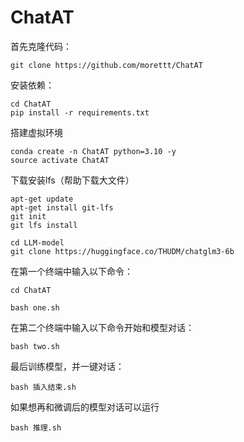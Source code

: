 # ChatAT

首先克隆代码：
``` 
git clone https://github.com/morettt/ChatAT
``` 
安装依赖：
``` 
cd ChatAT
pip install -r requirements.txt
```
搭建虚拟环境
``` 
conda create -n ChatAT python=3.10 -y
source activate ChatAT
``` 

下载安装lfs（帮助下载大文件）
``` 
apt-get update
apt-get install git-lfs
git init
git lfs install

cd LLM-model
git clone https://huggingface.co/THUDM/chatglm3-6b
``` 

在第一个终端中输入以下命令：
``` 
cd ChatAT

bash one.sh
``` 
在第二个终端中输入以下命令开始和模型对话：
``` 
bash two.sh
``` 
最后训练模型，并一键对话：

``` 
bash 插入结束.sh
```
如果想再和微调后的模型对话可以运行
```
bash 推理.sh
``` 
